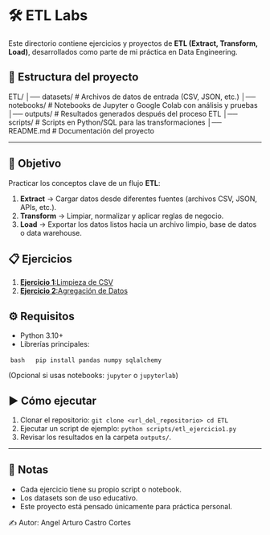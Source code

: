 # 🛠️ ETL Labs

Este directorio contiene ejercicios y proyectos de **ETL (Extract, Transform, Load)**, desarrollados como parte de mi práctica en Data Engineering.  

## 📂 Estructura del proyecto

ETL/
│── datasets/ # Archivos de datos de entrada (CSV, JSON, etc.)
│── notebooks/ # Notebooks de Jupyter o Google Colab con análisis y pruebas
│── outputs/ # Resultados generados después del proceso ETL
│── scripts/ # Scripts en Python/SQL para las transformaciones
│── README.md # Documentación del proyecto

---

## 🚀 Objetivo
  
Practicar los conceptos clave de un flujo **ETL**:

1. **Extract** → Cargar datos desde diferentes fuentes (archivos CSV, JSON, APIs, etc.).  
2. **Transform** → Limpiar, normalizar y aplicar reglas de negocio.  
3. **Load** → Exportar los datos listos hacia un archivo limpio, base de datos o data warehouse.  

## 📋 Ejercicios

1. [**Ejercicio 1**:Limpieza de CSV](notebooks/etl_ejercicio1.ipynb)
2. [**Ejercicio 2**:Agregación de Datos](notebooks/etl_ejercicio2.ipynb)

## ⚙️ Requisitos

- Python 3.10+  
- Librerías principales:  

 ```bash
  pip install pandas numpy sqlalchemy
  ```

  (Opcional si usas notebooks: `jupyter` o `jupyterlab`)

## ▶️ Cómo ejecutar

1. Clonar el repositorio:
    `git clone <url_del_repositorio> cd ETL`
2. Ejecutar un script de ejemplo:
    `python scripts/etl_ejercicio1.py`
3. Revisar los resultados en la carpeta `outputs/`.
  
---
## 📖 Notas

- Cada ejercicio tiene su propio script o notebook.
- Los datasets son de uso educativo.
- Este proyecto está pensado únicamente para práctica personal.

✍️ Autor: Angel Arturo Castro Cortes